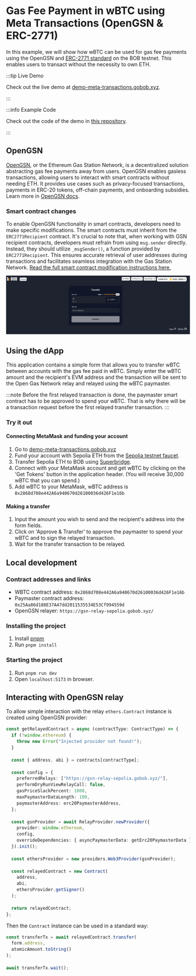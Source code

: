 # Gas Fee Payment in wBTC using Meta Transactions (OpenGSN & ERC-2771)

In this example, we will show how wBTC can be used for gas fee payments using the OpenGSN and [ERC-2771 standard](https://eips.ethereum.org/EIPS/eip-2771) on the BOB testnet. This enables users to transact without the necessity to own ETH.

:::tip Live Demo

Check out the live demo at [demo-meta-transactions.gobob.xyz](https://demo-meta-transactions.gobob.xyz).

:::

:::info Example Code

Check out the code of the demo in [this repository](https://github.com/bob-collective/demo-meta-transactions-transfer/).

:::

## OpenGSN

[OpenGSN](https://opengsn.org/), or the Ethereum Gas Station Network, is a decentralized solution abstracting gas fee payments away from users. OpenGSN enables gasless transactions, allowing users to interact with smart contracts without needing ETH. It provides use cases such as privacy-focused transactions, payments in ERC-20 tokens, off-chain payments, and onboarding subsidies. Learn more in [OpenGSN docs](https://docs.opengsn.org/).

### Smart contract changes

To enable OpenGSN functionality in smart contracts, developers need to make specific modifications. The smart contracts must inherit from the `ERC2771Recipient` contract. It's crucial to note that, when working with GSN recipient contracts, developers must refrain from using `msg.sender` directly. Instead, they should utilize `_msgSender()`, a function provided by `ERC2771Recipient`. This ensures accurate retrieval of user addresses during transactions and facilitates seamless integration with the Gas Station Network.
[Read the full smart contract modification instructions here.](https://docs.opengsn.org/contracts/#writing-gsn-capable-contracts)

![preview](preview.png)

## Using the dApp

This application contains a simple form that allows you to transfer wBTC between accounts with the gas fee paid in wBTC. Simply enter the wBTC amount and the recipient's EVM address and the transaction will be sent to the Open Gas Network relay and relayed using the wBTC paymaster.

:::note
Before the first relayed transaction is done, the paymaster smart contract has to be approved to spend your wBTC. That is why there will be a transaction request before the first relayed transfer transaction.
:::

### Try it out

#### Connecting MetaMask and funding your account

1. Go to [demo-meta-transactions.gobob.xyz](https://demo-meta-transactions.gobob.xyz)
2. Fund your account with Sepolia ETH from the [Sepolia testnet faucet](https://faucetlink.to/sepolia).
3. Transfer Sepolia ETH to BOB using [Superbridge](https://puff-bob-jznbxtoq7h.testnets.superbridge.app/).
4. Connect with your MetaMask account and get wBTC by clicking on the 'Get Tokens' button in the application header. (You will receive 30,000 wBTC that you can spend.)
5. Add wBTC to your MetaMask, wBTC address is `0x2868d708e442A6a940670d26100036d426F1e16b`

#### Making a transfer

1. Input the amount you wish to send and the recipient's address into the form fields.
2. Click on 'Approve & Transfer' to approve the paymaster to spend your wBTC and to sign the relayed transaction.
3. Wait for the transfer transaction to be relayed.

## Local development

### Contract addresses and links

- WBTC contract address: `0x2868d708e442A6a940670d26100036d426F1e16b`
- Paymaster contract address: `0x25Aa86d188E37A47dd2011535534E53Cf994559d`
- OpenGSN relayer: `https://gsn-relay-sepolia.gobob.xyz/`

### Installing the project

1. Install [pnpm](https://pnpm.io/installation)
2. Run `pnpm install`

### Starting the project

1. Run `pnpm run dev`
2. Open `localhost:5173` in browser.

## Interacting with OpenGSN relay

To allow simple interaction with the relay `ethers.Contract` instance is created using OpenGSN provider:

```typescript
const getRelayedContract = async (contractType: ContractType) => {
  if (!window.ethereum) {
    throw new Error("Injected provider not found!");
  }

  const { address, abi } = contracts[contractType];

  const config = {
    preferredRelays: ["https://gsn-relay-sepolia.gobob.xyz/"],
    performDryRunViewRelayCall: false,
    gasPriceSlackPercent: 1000,
    maxPaymasterDataLength: 100,
    paymasterAddress: erc20PaymasterAddress,
  };

  const gsnProvider = await RelayProvider.newProvider({
    provider: window.ethereum,
    config,
    overrideDependencies: { asyncPaymasterData: getErc20PaymasterData },
  }).init();

  const ethersProvider = new providers.Web3Provider(gsnProvider);

  const relayedContract = new Contract(
    address,
    abi,
    ethersProvider.getSigner()
  );

  return relayedContract;
};
```

Then the `Contract` instance can be used in a standard way:

```typescript
const transferTx = await relayedContract.transfer(
  form.address,
  atomicAmount.toString()
);

await transferTx.wait();
```
